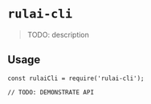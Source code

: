 # `rulai-cli`

> TODO: description

## Usage

```
const rulaiCli = require('rulai-cli');

// TODO: DEMONSTRATE API
```

